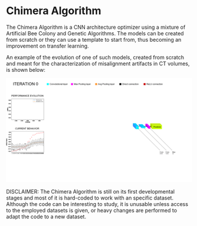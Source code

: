 # Chimera Algorithm
The Chimera Algorithm is a CNN architecture optimizer using a mixture of Artificial Bee Colony and Genetic Algorithms. The models can be created from scratch or they can use a template to start from, thus becoming an improvement on transfer learning.

An example of the evolution of one of such models, created from scratch and meant for the characterization of misalignment artifacts in CT volumes, is shown below:

![alt text](https://github.com/AdriGoMar/ChimeraAlgorithm/blob/main/model_ev_visualization.gif?raw=true)

DISCLAIMER: The Chimera Algorithm is still on its first developmental stages and most of it is hard-coded to work with an specific dataset. Although the code can be interesting to study, it is unusable unless access to the employed datasets is given, or heavy changes are performed to adapt the code to a new dataset.
